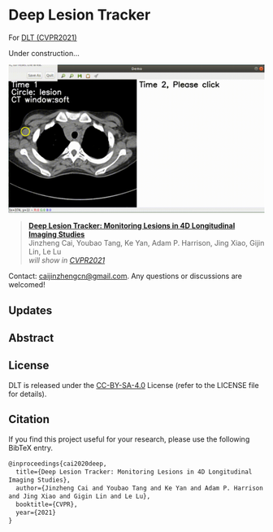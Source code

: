 # Deep Lesion Tracker

For [DLT (CVPR2021)](https://arxiv.org/abs/2012.04872)  

Under construction...

![Demo](./demo.gif) 
> [**Deep Lesion Tracker: Monitoring Lesions in 4D Longitudinal Imaging Studies**](https://arxiv.org/abs/2012.04872)  
> Jinzheng Cai, Youbao Tang, Ke Yan, Adam P. Harrison, Jing Xiao, Gijin Lin, Le Lu  
> *will show in [CVPR2021](http://cvpr2021.thecvf.com/)*  

Contact: [caijinzhengcn@gmail.com](mailto:caijinzhengcn@gmail.com). Any questions or discussions are welcomed! 

## Updates

## Abstract  

## License

DLT is released under the [CC-BY-SA-4.0](https://choosealicense.com/licenses/cc-by-sa-4.0/#) License (refer to the LICENSE file for details).

## Citation

If you find this project useful for your research, please use the following BibTeX entry.

    @inproceedings{cai2020deep,
      title={Deep Lesion Tracker: Monitoring Lesions in 4D Longitudinal Imaging Studies}, 
      author={Jinzheng Cai and Youbao Tang and Ke Yan and Adam P. Harrison and Jing Xiao and Gigin Lin and Le Lu},
      booktitle={CVPR}, 
      year={2021}
    }